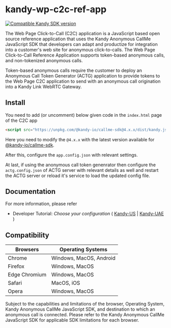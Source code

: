 # kandy-wp-c2c-ref-app

[![Compatible Kandy SDK version][]](https://github.com/Kandy-IO/kandy-callMe-js-sdk)

The Web Page Click-to-Call (C2C) application is a JavaScript based open source reference application that uses the Kandy Anonymous CallMe JavaScript SDK that developers can adapt and productize for integration into a customer's web site for anonymous click-to-calls. The Web Page Click-to-Call Reference Application supports token-based anonymous calls, and non-tokenized anonymous calls.

Token-based anonymous calls require the customer to deploy an Anonymous Call Token Generator (ACTG) application to provide tokens to the Web Page C2C application to send with an anonymous call origination into a Kandy Link WebRTC Gateway.

## Install
You need to add (or uncomment) below given code in the `index.html` page of the C2C app

```html
<script src="https://unpkg.com/@kandy-io/callme-sdk@4.x.x/dist/kandy.js"></script>
```

Here you need to modify the `@4.x.x` with the latest version available for [@kandy-io/callme-sdk](https://github.com/Kandy-IO/kandy-callMe-js-sdk).

After this, configure the `app.config.json` with relevant settings.

At last, if using the anonymous call token genenrator then configure the `actg.config.json` of ACTG server with relevant details as well and restart the ACTG server or reload it's service to load the updated config file.

## Documentation
For more information, please refer

 - Developer Tutorial: *Choose your configuration* ( [Kandy-US](docs/developer-tutorial-us.md) | [Kandy-UAE](docs/developer-tutorial-uae.md) )

## Compatibility

| Browsers      | Operating Systems       |
|---------------|-------------------------|
| Chrome        | Windows, MacOS, Android |
| Firefox       | Windows, MacOS          |
| Edge Chromium | Windows, MacOS          |
| Safari        | MacOS, iOS              |
| Opera         | Windows, MacOS          |

Subject to the capabilities and limitations of the browser, Operating System, Kandy Anonymous CallMe JavaScript SDK, and destination to which an anonymous call is connected. Please refer to the Kandy Anonymous CallMe JavaScript SDK for applicable SDK limitations for each browser.

[Compatible Kandy SDK version]: https://img.shields.io/badge/Kandy%20SDK-v4.21.0-green
